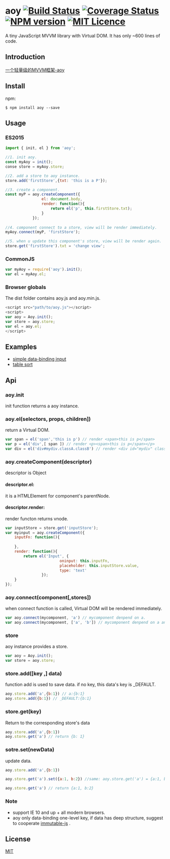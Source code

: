 # aoy [![Build Status](https://travis-ci.org/aooy/aoy.svg?branch=master)](https://travis-ci.org/aooy/aoy) [![Coverage Status](https://coveralls.io/repos/github/aooy/aoy/badge.svg?branch=master)](https://coveralls.io/github/aooy/aoy?branch=master) [![NPM version](https://badge.fury.io/js/npm.svg)](https://github.com/aooy/aoy) [![MIT Licence](https://badges.frapsoft.com/os/mit/mit.svg?v=103)](https://github.com/aooy/aoy)
A tiny JavaScript MVVM library with Virtual DOM. It has only ~600 lines of code.

## Introduction
[一个轻量级的MVVM框架-aoy](https://github.com/aooy/blog/issues/1)

## Install

npm:

    $ npm install aoy --save

## Usage

### ES2015
```js
import { init, el } from 'aoy';

//1. init aoy.
const myAoy = init();
conse store = myAoy.store;

//2. add a store to aoy instance.
store.add('firstStore',{txt: 'this is a P'});

//3. create a component.
const myP = aoy.createComponent({
                el: document.body,
                render: function(){
                    return el('p', this.firstStore.txt);
                }
            });
            
//4. component connect to a store, view will be render immediately.
myAoy.connect(myP, 'firstStore');

//5. when u update this component's store, view will be render again.
store.get('firstStore').txt = 'change view';
```
### CommonJS
```js
var myAoy = require('aoy').init();
var el = myAoy.el;
```
### Browser globals
The dist folder contains aoy.js and aoy.min.js.
```js
<script src="path/to/aoy.js"></script>
<script>
var aoy = Aoy.init();
var store = aoy.store;
var el = aoy.el;
</script>
```
## Examples

* [simple data-binding input](https://aooy.github.io/aoy/input)
* [table sort](https://aooy.github.io/aoy/tableSort)

## Api

### aoy.init
init function returns a aoy instance.

### aoy.el(selectors, props, children])
return a Virtual DOM.
```js
var span = el('span','this is p') // render <span>this is p</span>
var p = el('div',[ span ]) // render <p><span>this is p</span></p>
var div = el('div#mydiv.classA.classB') // render <div id="mydiv" class="classA classB"></div>
```

### aoy.createComponent(descriptor)
descriptor is Object

#### descriptor.el:
it is a HTMLElement for component's parentNode.
    
#### descriptor.render:
render functon returns vnode.
    
```js
var inputStore = store.get('inputStore');
var myinput = aoy.createComponent({
	inputFn: function(){
		
	},
	render: function(){
		return el('Input', {
                        oninput: this.inputFn,
                        placeholder: this.inputStore.value,
                        type: 'text' 
				});
	}
});
```

### aoy.connect(component[,stores])
when connect function is called, Virtual DOM will be rendered immediately.
```js
var aoy.connect(mycomponent, 'a') // mycomponent denpend on a.
var aoy.connect(mycomponent, ['a', 'b']) // mycomponent denpend on a and b.
```

### store
aoy instance provides a store.
```js
var aoy = Aoy.init();
var store = aoy.store;
```

### store.add([key ,] data)
function add is used to save data.
if no key, this data's key is _DEFAULT.
```js
aoy.store.add('a',{b:1}) // a:{b:1}
aoy.store.add({b:1}) // _DEFAULT:{b:1}
```

### store.get(key) 
Return to the corresponding store's data
```js
aoy.store.add('a',{b:1})
aoy.store.get('a') // return {b: 1}
```

### sotre.set(newData)
update data.
```js
aoy.store.add('a',{b:1})

aoy.store.get('a').set({a:1, b:2}) //same: aoy.store.get('a') = {a:1, b:2}

aoy.store.get('a') // return {a:1, b:2}
```
### Note
* support IE 10 and up + all modern browsers.
* aoy only data-binding one-level key, if data has deep structure, suggest to cooperate [immutable-js](https://github.com/facebook/immutable-js/) .

## License
[MIT](https://github.com/pakastin/redom/blob/master/LICENSE)










